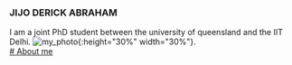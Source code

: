 ### JIJO DERICK ABRAHAM

I am a joint PhD student between the university of queensland and the IIT Delhi.
![my_photo](images/Jijo_cropped.png){:height="30%" width="30%"}.  
[# About me ](biosketch.md)